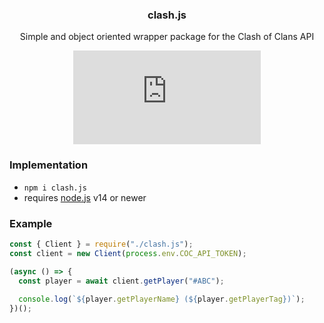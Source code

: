 <div align="center">
  
  ### clash.js
  
  Simple and object oriented wrapper package for the Clash of Clans API
  
  [![Logo](https://img.shields.io/npm/v/clash.js)](https://www.npmjs.com/package/clash.js)

</div>

### Implementation
  
- ```npm i clash.js```
- requires [node.js](https://nodejs.org/en/) v14 or newer
  
### Example
  
```js
const { Client } = require("./clash.js");
const client = new Client(process.env.COC_API_TOKEN);

(async () => {
  const player = await client.getPlayer("#ABC");
  
  console.log(`${player.getPlayerName} (${player.getPlayerTag})`);
})();
```
